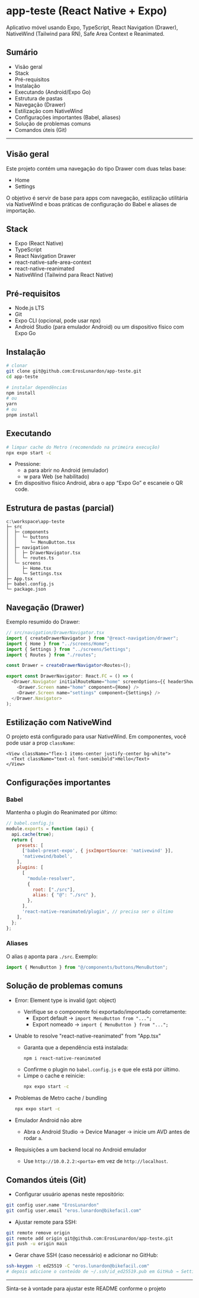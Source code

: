 # app-teste (React Native + Expo)

Aplicativo móvel usando Expo, TypeScript, React Navigation (Drawer), NativeWind (Tailwind para RN), Safe Area Context e Reanimated.

## Sumário
- Visão geral
- Stack
- Pré-requisitos
- Instalação
- Executando (Android/Expo Go)
- Estrutura de pastas
- Navegação (Drawer)
- Estilização com NativeWind
- Configurações importantes (Babel, aliases)
- Solução de problemas comuns
- Comandos úteis (Git)

---

## Visão geral
Este projeto contém uma navegação do tipo Drawer com duas telas base:
- Home
- Settings

O objetivo é servir de base para apps com navegação, estilização utilitária via NativeWind e boas práticas de configuração do Babel e aliases de importação.

## Stack
- Expo (React Native)
- TypeScript
- React Navigation Drawer
- react-native-safe-area-context
- react-native-reanimated
- NativeWind (Tailwind para React Native)

## Pré-requisitos
- Node.js LTS
- Git
- Expo CLI (opcional, pode usar npx)
- Android Studio (para emulador Android) ou um dispositivo físico com Expo Go

## Instalação
```bash
# clonar
git clone git@github.com:ErosLunardon/app-teste.git
cd app-teste

# instalar dependências
npm install
# ou
yarn
# ou
pnpm install
```

## Executando
```bash
# limpar cache do Metro (recomendado na primeira execução)
npx expo start -c
```

- Pressione:
  - a para abrir no Android (emulador)
  - w para Web (se habilitado)
- Em dispositivo físico Android, abra o app “Expo Go” e escaneie o QR code.

## Estrutura de pastas (parcial)
```
c:\workspace\app-teste
├─ src
│  ├─ components
│  │  └─ buttons
│  │     └─ MenuButton.tsx
│  ├─ navigation
│  │  ├─ DrawerNavigator.tsx
│  │  └─ routes.ts
│  └─ screens
│     ├─ Home.tsx
│     └─ Settings.tsx
├─ App.tsx
├─ babel.config.js
└─ package.json
```

## Navegação (Drawer)
Exemplo resumido do Drawer:
```ts
// src/navigation/DrawerNavigator.tsx
import { createDrawerNavigator } from "@react-navigation/drawer";
import { Home } from "../screens/Home";
import { Settings } from "../screens/Settings";
import { Routes } from "./routes";

const Drawer = createDrawerNavigator<Routes>();

export const DrawerNavigator: React.FC = () => (
  <Drawer.Navigator initialRouteName="home" screenOptions={{ headerShown: false }}>
    <Drawer.Screen name="home" component={Home} />
    <Drawer.Screen name="settings" component={Settings} />
  </Drawer.Navigator>
);
```

## Estilização com NativeWind
O projeto está configurado para usar NativeWind. Em componentes, você pode usar a prop `className`:
```tsx
<View className="flex-1 items-center justify-center bg-white">
  <Text className="text-xl font-semibold">Hello</Text>
</View>
```

## Configurações importantes

### Babel
Mantenha o plugin do Reanimated por último:
```js
// babel.config.js
module.exports = function (api) {
  api.cache(true);
  return {
    presets: [
      ['babel-preset-expo', { jsxImportSource: 'nativewind' }],
      'nativewind/babel',
    ],
    plugins: [
      [
        "module-resolver",
        {
          root: ["./src"],
          alias: { "@": "./src" },
        },
      ],
      'react-native-reanimated/plugin', // precisa ser o último
    ],
  };
};
```

### Aliases
O alias `@` aponta para `./src`. Exemplo:
```ts
import { MenuButton } from "@/components/buttons/MenuButton";
```

## Solução de problemas comuns

- Error: Element type is invalid (got: object)
  - Verifique se o componente foi exportado/importado corretamente:
    - Export default → `import MenuButton from "...";`
    - Export nomeado → `import { MenuButton } from "...";`

- Unable to resolve "react-native-reanimated" from "App.tsx"
  - Garanta que a dependência está instalada:
    ```bash
    npm i react-native-reanimated
    ```
  - Confirme o plugin no `babel.config.js` e que ele está por último.
  - Limpe o cache e reinicie:
    ```bash
    npx expo start -c
    ```

- Problemas de Metro cache / bundling
  ```bash
  npx expo start -c
  ```

- Emulador Android não abre
  - Abra o Android Studio → Device Manager → inicie um AVD antes de rodar `a`.

- Requisições a um backend local no Android emulador
  - Use `http://10.0.2.2:<porta>` em vez de `http://localhost`.

## Comandos úteis (Git)

- Configurar usuário apenas neste repositório:
```bash
git config user.name "ErosLunardon"
git config user.email "eros.lunardon@bikefacil.com"
```

- Ajustar remote para SSH:
```bash
git remote remove origin
git remote add origin git@github.com:ErosLunardon/app-teste.git
git push -u origin main
```

- Gerar chave SSH (caso necessário) e adicionar no GitHub:
```bash
ssh-keygen -t ed25519 -C "eros.lunardon@bikefacil.com"
# depois adicione o conteúdo de ~/.ssh/id_ed25519.pub em GitHub → Settings → SSH and GPG keys
```

---

Sinta-se à vontade para ajustar este README conforme o projeto
